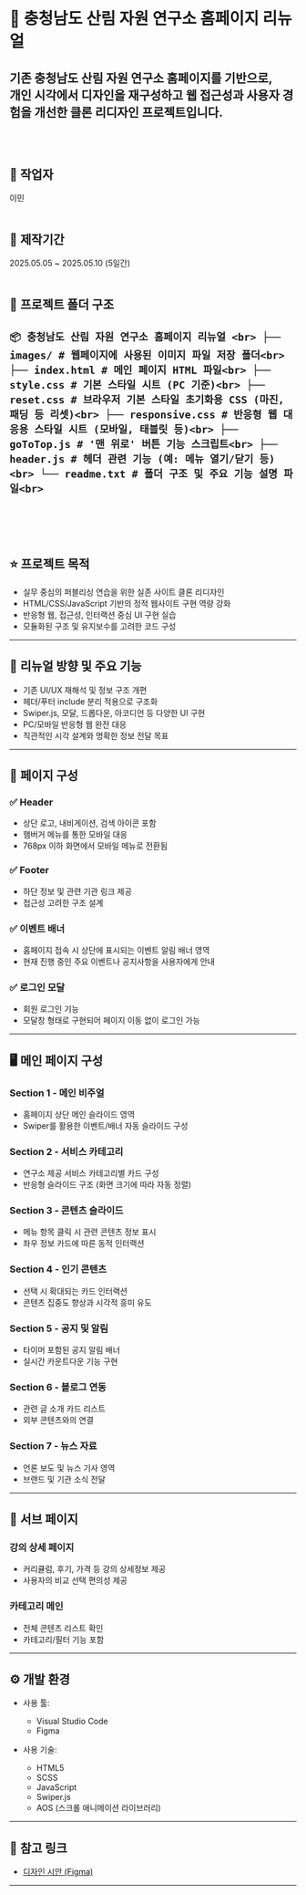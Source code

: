 # 🌲 충청남도 산림 자원 연구소 홈페이지 리뉴얼

기존 충청남도 산림 자원 연구소 홈페이지를 기반으로,  
개인 시각에서 디자인을 재구성하고 웹 접근성과 사용자 경험을 개선한 클론 리디자인 프로젝트입니다.
<br><br><br>
---

## 👤 작업자  
이민
<br><br>
## 📅 제작기간  
2025.05.05 ~ 2025.05.10 (5일간)
<br><br>
## 📁 프로젝트 폴더 구조
``
📦 충청남도 산림 자원 연구소 홈페이지 리뉴얼 <br>
├── images/ # 웹페이지에 사용된 이미지 파일 저장 폴더<br>
├── index.html # 메인 페이지 HTML 파일<br>
├── style.css # 기본 스타일 시트 (PC 기준)<br>
├── reset.css # 브라우저 기본 스타일 초기화용 CSS (마진, 패딩 등 리셋)<br>
├── responsive.css # 반응형 웹 대응용 스타일 시트 (모바일, 태블릿 등)<br>
├── goToTop.js # '맨 위로' 버튼 기능 스크립트<br>
├── header.js # 헤더 관련 기능 (예: 메뉴 열기/닫기 등)<br>
└── readme.txt # 폴더 구조 및 주요 기능 설명 파일<br>
``
<br><br><br><br>
---

## ⭐ 프로젝트 목적  
- 실무 중심의 퍼블리싱 연습을 위한 실존 사이트 클론 리디자인  
- HTML/CSS/JavaScript 기반의 정적 웹사이트 구현 역량 강화  
- 반응형 웹, 접근성, 인터랙션 중심 UI 구현 실습  
- 모듈화된 구조 및 유지보수를 고려한 코드 구성  

---

## 🎯 리뉴얼 방향 및 주요 기능  
- 기존 UI/UX 재해석 및 정보 구조 개편  
- 헤더/푸터 include 분리 적용으로 구조화  
- Swiper.js, 모달, 드롭다운, 아코디언 등 다양한 UI 구현  
- PC/모바일 반응형 웹 완전 대응  
- 직관적인 시각 설계와 명확한 정보 전달 목표

---

## 🧱 페이지 구성

### ✅ Header  
- 상단 로고, 내비게이션, 검색 아이콘 포함  
- 햄버거 메뉴를 통한 모바일 대응  
- 768px 이하 화면에서 모바일 메뉴로 전환됨  

### ✅ Footer  
- 하단 정보 및 관련 기관 링크 제공  
- 접근성 고려한 구조 설계  

### ✅ 이벤트 배너  
- 홈페이지 접속 시 상단에 표시되는 이벤트 알림 배너 영역  
- 현재 진행 중인 주요 이벤트나 공지사항을 사용자에게 안내  

### ✅ 로그인 모달  
- 회원 로그인 기능  
- 모달창 형태로 구현되어 페이지 이동 없이 로그인 가능  

---

## 🖥 메인 페이지 구성

### Section 1 - 메인 비주얼  
- 홈페이지 상단 메인 슬라이드 영역  
- Swiper를 활용한 이벤트/배너 자동 슬라이드 구성  

### Section 2 - 서비스 카테고리  
- 연구소 제공 서비스 카테고리별 카드 구성  
- 반응형 슬라이드 구조 (화면 크기에 따라 자동 정렬)  

### Section 3 - 콘텐츠 슬라이드  
- 메뉴 항목 클릭 시 관련 콘텐츠 정보 표시  
- 좌우 정보 카드에 따른 동적 인터랙션  

### Section 4 - 인기 콘텐츠  
- 선택 시 확대되는 카드 인터랙션  
- 콘텐츠 집중도 향상과 시각적 흥미 유도  

### Section 5 - 공지 및 알림  
- 타이머 포함된 공지 알림 배너  
- 실시간 카운트다운 기능 구현  

### Section 6 - 블로그 연동  
- 관련 글 소개 카드 리스트  
- 외부 콘텐츠와의 연결  

### Section 7 - 뉴스 자료  
- 언론 보도 및 뉴스 기사 영역  
- 브랜드 및 기관 소식 전달  

---

## 📄 서브 페이지

### 강의 상세 페이지  
- 커리큘럼, 후기, 가격 등 강의 상세정보 제공  
- 사용자의 비교 선택 편의성 제공  

### 카테고리 메인  
- 전체 콘텐츠 리스트 확인  
- 카테고리/필터 기능 포함  

---

## ⚙ 개발 환경

- 사용 툴:  
  - Visual Studio Code  
  - Figma  

- 사용 기술:  
  - HTML5  
  - SCSS  
  - JavaScript  
  - Swiper.js  
  - AOS (스크롤 애니메이션 라이브러리)

---

## 🔗 참고 링크  
- [디자인 시안 (Figma)](https://www.figma.com/design/keujfuZxrwj3gFrX569d1F/E%ED%8C%80-%ED%94%84%EB%A1%9C%EC%A0%9D%ED%8A%B8?node-id=352-2299&m=dev)

---

 
